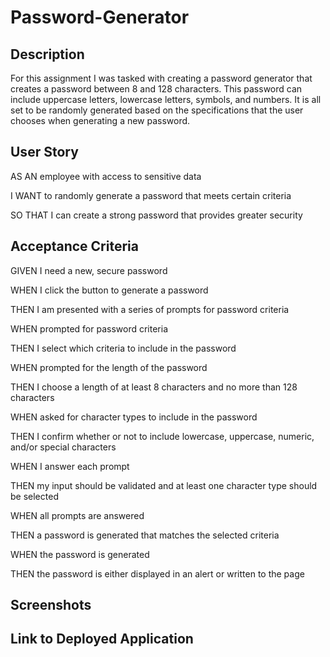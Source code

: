 # Password-Generator

## Description
For this assignment I was tasked with creating a password generator that creates a password between 8 and 128 characters. This password can include uppercase letters, lowercase letters, symbols, and numbers. It is all set to be randomly generated based on the specifications that the user chooses when generating a new password.

## User Story
AS AN employee with access to sensitive data

I WANT to randomly generate a password that meets certain criteria

SO THAT I can create a strong password that provides greater security

## Acceptance Criteria
GIVEN I need a new, secure password

WHEN I click the button to generate a password

THEN I am presented with a series of prompts for password criteria

WHEN prompted for password criteria

THEN I select which criteria to include in the password

WHEN prompted for the length of the password

THEN I choose a length of at least 8 characters and no more than 128 characters

WHEN asked for character types to include in the password

THEN I confirm whether or not to include lowercase, uppercase, numeric, and/or special characters

WHEN I answer each prompt

THEN my input should be validated and at least one character type should be selected

WHEN all prompts are answered

THEN a password is generated that matches the selected criteria

WHEN the password is generated

THEN the password is either displayed in an alert or written to the page

## Screenshots

## Link to Deployed Application
